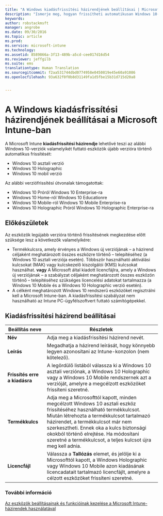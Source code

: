 ```yaml
---
title: "A Windows kiadásfrissítési házirendjének beállításai | Microsoft Intune"
description: "Ismerje meg, hogyan frissítheti automatikusan Windows 10-eszközét az Intune legújabb verziójának segítségével."
keywords: 
author: robstackmsft
manager: angrobe
ms.date: 09/30/2016
ms.topic: article
ms.prod: 
ms.service: microsoft-intune
ms.technology: 
ms.assetid: 8589866a-3f13-489b-a5cd-cee017d16d54
ms.reviewer: jeffgilb
ms.suite: ems
translationtype: Human Translation
ms.sourcegitcommit: f2aa531744dbd0774958e0450819e45e60a91086
ms.openlocfilehash: 93a632f0f0b8d31149fa1d5fbe15b31d715d20a8


---
```


# A Windows kiadásfrissítési házirendjének beállításai a Microsoft Intune-ban
A Microsoft Intune **kiadásfrissítési házirendje** lehetővé teszi az alábbi Windows 10-verziók valamelyikét futtató eszközök újabb verzióra történő automatikus frissítését:
* Windows 10 asztali verzió
* Windows 10 Holographic
* Windows 10 mobil verzió

Az alábbi verziófrissítési útvonalak támogatottak:
- Windows 10 Próról Windows 10 Enterprise-ra
- Windows 10 Home-ról Windows 10 Educationre
- Windows 10 Mobile-ról Windows 10 Mobile Enterprise-ra
- Windows 10 Holographic Próról Windows 10 Holographic Enterprise-ra

## Előkészületek
Az eszközök legújabb verzióra történő frissítésének megkezdése előtt szüksége lesz a következők valamelyikére:
* Termékkulcsra, amely érvényes a Windows új verziójának – a házirend céljaként meghatározott összes eszközre történő – telepítéséhez (a Windows 10 asztali verziója esetén). Többször használható aktiválási kulcsokat (MAK) vagy kulcskezelő kiszolgálói (KMS) kulcsokat használhat.
**vagy** A Microsoft által kiadott licencfájlra, amely a Windows új verziójának – a szabályzat céljaként meghatározott összes eszközön történő – telepítéséhez szükséges licencelési adatokat tartalmazza (a Windows 10 Mobile és a Windows 10 Holographic verzió esetén).
* A célként meghatározott Windows 10 rendszerű eszközöket regisztrálni kell a Microsoft Intune-ban. A kiadásfrissítési szabályzat nem használható az Intune PC-ügyfélszoftvert futtató számítógépekkel.

## Kiadásfrissítési házirend beállításai

|Beállítás neve|Részletek|
|-|-|
|**Név**|Adja meg a kiadásfrissítési házirend nevét.|
|**Leírás**|Megadhatja a házirend leírását, hogy könnyebb legyen azonosítani az Intune-konzolon (nem kötelező).
|**Frissítés erre a kiadásra**|A legördülő listából válassza ki a Windows 10 asztali verziónak, a Windows 10 Holographic vagy a Windows 10 Mobile rendszernek azt a verzióját, amelyre a megcélzott eszközöket frissíteni szeretné.
|**Termékkulcs**|Adja meg a Microsofttól kapott, minden megcélzott Windows 10 asztali eszköz frissítéséhez használható termékkulcsot.<br>Miután létrehozta a termékkulcsot tartalmazó házirendet, a termékkulcsot már nem szerkesztheti. Ennek oka a kulcs biztonsági okokból történő elrejtése. Ha módosítani szeretné a termékkulcsot, a teljes kulcsot újra meg kell adnia.
|**Licencfájl**|Válassza a **Tallózás** elemet, és jelölje ki a Microsofttól kapott, a Windows Holographic vagy Windows 10 Mobile azon kiadásának licencadatait tartalmazó licencfájlt, amelyre a célzott eszközöket frissíteni szeretné.

### További információ
[Az eszközök beállításainak és funkcióinak kezelése a Microsoft Intune-házirendek használatával](manage-settings-and-features-on-your-devices-with-microsoft-intune-policies.md)



<!--HONumber=Sep16_HO5-->


